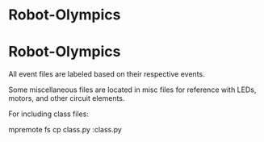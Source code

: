 # Robot-Olympics
# Robot-Olympics

All event files are labeled based on their respective events.

Some miscellaneous files are located in misc files for reference with LEDs, motors, and other circuit elements.

For including class files:

mpremote fs cp class.py :class.py
